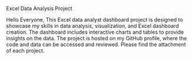 Excel Data Analysis Project

Hello Everyone, This Excel data analyst dashboard project is designed to showcase my skills in data analysis, visualization, and Excel dashboard creation. The dashboard includes interactive charts and tables to provide insights on the data. The project is hosted on my GitHub profile, where the code and data can be accessed and reviewed.  Please find the attachment of each project.
